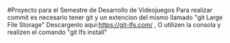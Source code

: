 #Proyecto para el Semestre de Desarrollo de Videojuegos
Para realizar commit es necesario tener git y un extencion del mismo llamado "git Large File Storage"
Descargenlo aqui:https://git-lfs.com/ , O utilizen la consola y realizen el comando "git lfs install"
